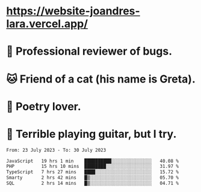 # https://website-joandres-lara.vercel.app/
# 🐛 Professional reviewer of bugs.
# 🐱 Friend of a cat (his name is Greta).
# 📜 Poetry lover.
# 🎸 Terrible playing guitar, but I try.

<!--START_SECTION:waka-->

```txt
From: 23 July 2023 - To: 30 July 2023

JavaScript   19 hrs 1 min    ██████████░░░░░░░░░░░░░░░   40.08 %
PHP          15 hrs 10 mins  ████████░░░░░░░░░░░░░░░░░   31.97 %
TypeScript   7 hrs 27 mins   ████░░░░░░░░░░░░░░░░░░░░░   15.72 %
Smarty       2 hrs 42 mins   █▒░░░░░░░░░░░░░░░░░░░░░░░   05.70 %
SQL          2 hrs 14 mins   █▒░░░░░░░░░░░░░░░░░░░░░░░   04.71 %
```

<!--END_SECTION:waka-->
